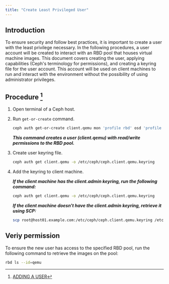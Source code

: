 ```yaml
---
title: "Create Least Privileged User"
---
```

## Introduction
To ensure security and follow best practices, it is important to create a user with the least privilege necessary. In the following procedures, a user account will be created to interact with an RBD pool that houses virtual machine images. This document covers creating the user, applying capabilities (Ceph's terminology for permissions), and creating a keyring file for the user account. This account will be used on client machines to run and interact with the environment without the possibility of using administrator privileges.

## Procedure [^1]

[^1]: [ADDING A USER](https://docs.ceph.com/en/quincy/rados/operations/user-management/#adding-a-user)

1. Open terminal of a Ceph host.
2. Run `get-or-create` command.
   ```bash {filename="bash"}
   ceph auth get-or-create client.qemu mon 'profile rbd' osd 'profile rbd pool=rbd' mgr 'profile rbd pool=rbd'
   ```
   ***This command creates a user (client.qemu) with read/write permissions to the RBD pool.***
   
3. Create user keyring file.
   ```bash {filename="bash"}
   ceph auth get client.qemu -o /etc/ceph/ceph.client.qemu.keyring
   ```
4. Add the keyring to client machine.
   
   ***If the client machine has the client.admin keyring, run the following command:***
   ```bash {filename="bash"}
   ceph auth get client.qemu -o /etc/ceph/ceph.client.qemu.keyring
   ```

   ***If the client machine doesn't have the client.admin keyring, retrieve it using SCP:***
   ```bash {filename="bash"}
   scp root@host01.example.com:/etc/ceph/ceph.client.qemu.keyring /etc/ceph
   ```

## Veriy permission
To ensure the new user has access to the specified RBD pool, run the following command to retrieve the images on the pool:

```bash {filename="bash"}
rbd ls --id=qemu
```